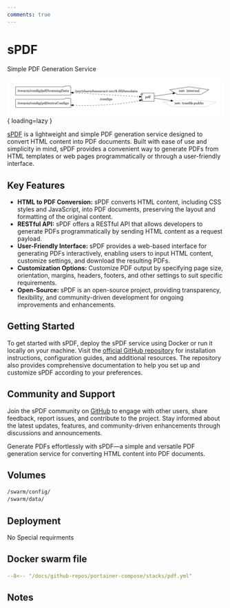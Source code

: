 ```yaml
---
comments: true
---
```


# sPDF

Simple PDF Generation Service

![pdf diagram](../assets/diagrams/pdf.png){ loading=lazy }

[sPDF](https://github.com/frooodle/s-pdf) is a lightweight and simple PDF generation service designed to convert HTML content into PDF documents. Built with ease of use and simplicity in mind, sPDF provides a convenient way to generate PDFs from HTML templates or web pages programmatically or through a user-friendly interface.

## Key Features

- **HTML to PDF Conversion:** sPDF converts HTML content, including CSS styles and JavaScript, into PDF documents, preserving the layout and formatting of the original content.
- **RESTful API:** sPDF offers a RESTful API that allows developers to generate PDFs programmatically by sending HTML content as a request payload.
- **User-Friendly Interface:** sPDF provides a web-based interface for generating PDFs interactively, enabling users to input HTML content, customize settings, and download the resulting PDFs.
- **Customization Options:** Customize PDF output by specifying page size, orientation, margins, headers, footers, and other settings to suit specific requirements.
- **Open-Source:** sPDF is an open-source project, providing transparency, flexibility, and community-driven development for ongoing improvements and enhancements.

## Getting Started

To get started with sPDF, deploy the sPDF service using Docker or run it locally on your machine. Visit the [official GitHub repository](https://github.com/frooodle/s-pdf) for installation instructions, configuration guides, and additional resources. The repository also provides comprehensive documentation to help you set up and customize sPDF according to your preferences.

## Community and Support

Join the sPDF community on [GitHub](https://github.com/frooodle/s-pdf) to engage with other users, share feedback, report issues, and contribute to the project. Stay informed about the latest updates, features, and community-driven enhancements through discussions and announcements.

Generate PDFs effortlessly with sPDF—a simple and versatile PDF generation service for converting HTML content into PDF documents.


## Volumes

```bash
/swarm/config/
/swarm/data/
```

## Deployment
No Special requirments

## Docker swarm file
``` yaml linenums="1" 
--8<-- "/docs/github-repos/portainer-compose/stacks/pdf.yml"
```

## Notes

